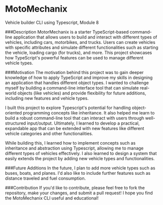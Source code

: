 # MotoMechanix
Vehicle builder CLI using Typescript, Module 8

###Description 
MotorMechanix is a starter TypeScript-based command-line application that allows users to build and interact with different types of vehicles, including cars, motorbikes, and trucks. Users can create vehicles with specific attributes and simulate different functionalities such as starting the vehicle, loading cargo (for trucks), and more. This project showcases how TypeScript's powerful features can be used to manage different vehicle types.

###Motivation
The motivation behind this project was to gain deeper knowledge of how to apply TypeScript and improve my skills in designing an application that handles different object types. I wanted to challenge myself by building a command-line interface tool that can simulate real-world objects (like vehicles) and provide flexibility for future additions, including new features and vehicle types.

I built this project to explore Typescript's potential for handling object-oriented programming concepts like inheritance. It also helped me learn to build a robust command-line tool that can interact with users through well-structured input/output. Ultimately, I learned to develop a practical, expandable app that can be extended with new features like different vehicle categories and other functionalities. 

While building this, I learned how to implement concepts such as inheritance and abstraction using Typescript, allowing me to manage different types of vehicles effectively. I also learned to design a system that easily extends the project by adding new vehicle types and functionalities.

###Future Additions
In the future, I plan to add more vehicle types such as buses, boats, and planes. I'd also like to include further features such as distance traveled and fuel consumption. 

###Contribution
If you'd like to contribute, please feel free to fork the repository, make your changes, and submit a pull request!
I hope you find the MotoMechanix CLI useful and educational!
